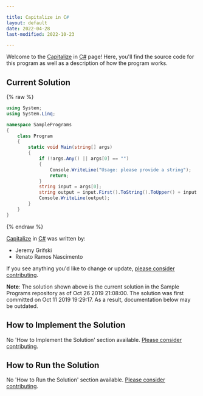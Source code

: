 ```yaml
---

title: Capitalize in C#
layout: default
date: 2022-04-28
last-modified: 2022-10-23

---
```


Welcome to the [Capitalize](https://sampleprograms.io/projects/capitalize) in [C#](https://sampleprograms.io/languages/c-sharp) page! Here, you'll find the source code for this program as well as a description of how the program works.

## Current Solution

{% raw %}

```c#
using System;
using System.Linq;

namespace SamplePrograms
{
    class Program
    {
        static void Main(string[] args)
        {
            if (!args.Any() || args[0] == "")
            {
                Console.WriteLine("Usage: please provide a string");
                return;
            }
            string input = args[0];
            string output = input.First().ToString().ToUpper() + input.Substring(1);
            Console.WriteLine(output);
        }
    }
}
```

{% endraw %}

[Capitalize](https://sampleprograms.io/projects/capitalize) in [C#](https://sampleprograms.io/languages/c-sharp) was written by:

- Jeremy Grifski
- Renato Ramos Nascimento

If you see anything you'd like to change or update, [please consider contributing](https://github.com/TheRenegadeCoder/sample-programs).

**Note**: The solution shown above is the current solution in the Sample Programs repository as of Oct 26 2019 21:08:00. The solution was first committed on Oct 11 2019 19:29:17. As a result, documentation below may be outdated.

## How to Implement the Solution

No 'How to Implement the Solution' section available. [Please consider contributing](https://github.com/TheRenegadeCoder/sample-programs-website).

## How to Run the Solution

No 'How to Run the Solution' section available. [Please consider contributing](https://github.com/TheRenegadeCoder/sample-programs-website).